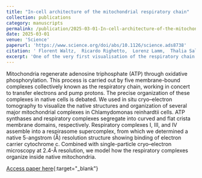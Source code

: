 ```yaml
---
title: "In-cell architecture of the mitochondrial respiratory chain"
collection: publications
category: manuscripts
permalink: /publication/2025-03-01-In-cell-architecture-of-the-mitochondrial-respiratory-chain
date: 2025-03-01
venue: 'Science'
paperurl: 'https://www.science.org/doi/abs/10.1126/science.ads8738'
citation: ' Florent Waltz,  Ricardo Righetto,  Lorenz Lamm,  Thalia Salinas-Giegé,  Ron Kelley,  Xianjun Zhang,  Martin Obr,  <strong>Sagar Khavnekar</strong>,  Abhay Kotecha,  Benjamin Engel, &quot;In-cell architecture of the mitochondrial respiratory chain.&quot; Science, 2025.'
excerpt: 'One of the very first visualisation of the respiratory chain in its native context.'
---
```


Mitochondria regenerate adenosine triphosphate (ATP) through oxidative phosphorylation. This process is carried out by five membrane-bound complexes collectively known as the respiratory chain, working in concert to transfer electrons and pump protons. The precise organization of these complexes in native cells is debated. We used in situ cryo–electron tomography to visualize the native structures and organization of several major mitochondrial complexes in Chlamydomonas reinhardtii cells. ATP synthases and respiratory complexes segregate into curved and flat crista membrane domains, respectively. Respiratory complexes I, III, and IV assemble into a respirasome supercomplex, from which we determined a native 5-angstrom (Å) resolution structure showing binding of electron carrier cytochrome c. Combined with single-particle cryo–electron microscopy at 2.4-Å resolution, we model how the respiratory complexes organize inside native mitochondria.

[Access paper here](https://www.science.org/doi/abs/10.1126/science.ads8738){:target="_blank"}
